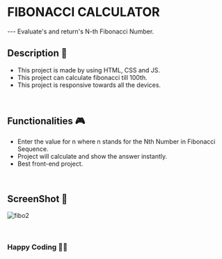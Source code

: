 # FIBONACCI CALCULATOR

--- Evaluate's and return's N-th Fibonacci Number.

## **Description 📃**

- This project is made by using HTML, CSS and JS.
- This project can calculate fibonacci till 100th.
- This project is responsive towards all the devices.

<br>

## **Functionalities 🎮**

- Enter the value for n where n stands for the Nth Number in Fibonacci Sequence.
- Project will calculate and show the answer instantly.
- Best front-end project.

<br>

## **ScreenShot 📸**

![fibo2](https://github.com/ak4631/CalcDiverse/assets/132299371/901de200-a508-4645-bfca-78c7163b3683)


<br>

### **Happy Coding 🧑‍💻**
